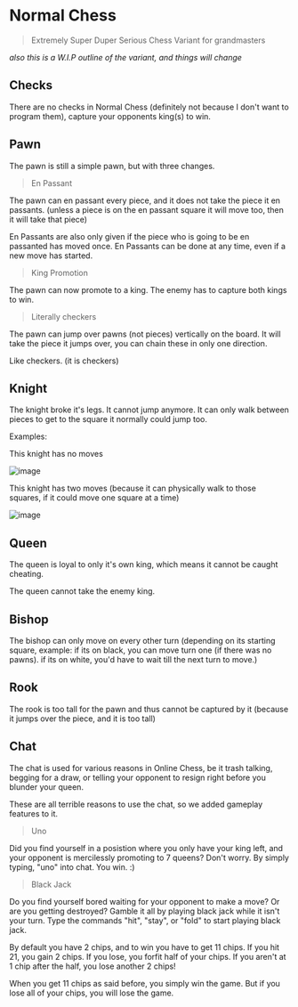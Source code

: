 # Normal Chess
> Extremely Super Duper Serious Chess Variant for grandmasters

*also this is a W.I.P outline of the variant, and things will change*

## Checks

There are no checks in Normal Chess (definitely not because I don't want to program them), capture your opponents king(s) to win.

## Pawn

The pawn is still a simple pawn, but with three changes. 

> En Passant

The pawn can en passant every piece, and it does not take the piece it en passants. (unless a piece is on the en passant square it will move too, then it will take that piece)

En Passants are also only given if the piece who is going to be en passanted has moved once. En Passants can be done at any time, even if a new move has started.

> King Promotion

The pawn can now promote to a king. The enemy has to capture both kings to win.

> Literally checkers

The pawn can jump over pawns (not pieces) vertically on the board. It will take the piece it jumps over, you can chain these in only one direction.

Like checkers. (it is checkers)

## Knight

The knight broke it's legs. It cannot jump anymore. It can only walk between pieces to get to the square it normally could jump too.

Examples:

This knight has no moves

![image](https://user-images.githubusercontent.com/123427599/227374523-c8e43eda-689a-4fa7-9d9f-5fca13923d30.png)

This knight has two moves (because it can physically walk to those squares, if it could move one square at a time)

![image](https://user-images.githubusercontent.com/123427599/227374631-3d9556ae-618a-49e3-bfab-8b335bf109d1.png)

## Queen

The queen is loyal to only it's own king, which means it cannot be caught cheating.

The queen cannot take the enemy king.

## Bishop

The bishop can only move on every other turn (depending on its starting square, example: if its on black, you can move turn one (if there was no pawns). if its on white, you'd have to wait till the next turn to move.)

## Rook

The rook is too tall for the pawn and thus cannot be captured by it (because it jumps over the piece, and it is too tall)

## Chat

The chat is used for various reasons in Online Chess, be it trash talking, begging for a draw, or telling your opponent to resign right before you blunder your queen.

These are all terrible reasons to use the chat, so we added gameplay features to it. 

> Uno

Did you find yourself in a posistion where you only have your king left, and your opponent is mercilessly promoting to 7 queens? Don't worry. By simply typing, "uno"
into chat. You win. :)

> Black Jack

Do you find yourself bored waiting for your opponent to make a move? Or are you getting destroyed? Gamble it all by playing black jack while it isn't your turn. Type
the commands "hit", "stay", or "fold" to start playing black jack. 

By default you have 2 chips, and to win you have to get 11 chips. If you hit 21, you gain 2 chips. 
If you lose, you forfit half of your chips. If you aren't at 1 chip after the half, you lose another 2 chips!

When you get 11 chips as said before, you simply win the game. But if you lose all of your chips, you will lose the game.

